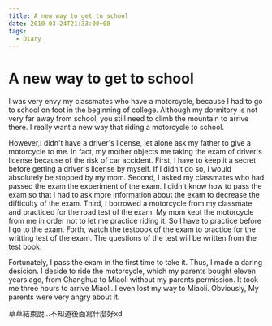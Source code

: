 ```yaml
---
title: A new way to get to school
date: 2010-03-24T21:33:00+08
tags:
  - Diary
---
```

# A new way to get to school

I was very envy my classmates who have a motorcycle, because I had to go to school on foot in the beginning of college. Although my dormitory is not very far away from school, you still need to climb the mountain to arrive there. I really want a new way that riding a motorcycle to school.  
  
However,I didn't have a driver's license, let alone ask my father to give a motorcycle to me. In fact, my mother objects me taking the exam of driver's license because of the risk of car accident. First, I have to keep it a secret before getting a driver's license by myself. If I didn't do so, I would absolutely be stopped by my mom. Second, I asked my classmates who had passed the exam the experiment of the exam. I didn't know how to pass the exam so that I had to ask more information about the exam to decrease the difficulty of the exam. Third, I borrowed a motorcycle from my classmate and practiced for the road test of the exam. My mom kept the motorcycle from me in order not to let me practice riding it. So I have to practice before I go to the exam. Forth, watch the testbook of the exam to practice for the writting test of the exam. The questions of the test will be written from the test book.  
  
Fortunately, I pass the exam in the first time to take it. Thus, I made a daring desicion. I deside to ride the motorcycle, which my parents bought eleven years ago, from Changhua to Miaoli without my parents permission. It took me three hours to arrive Miaoli. I even lost my way to Miaoli. Obviously, My parents were very angry about it.  
  
草草結束說…不知道後面寫什麼好xd
